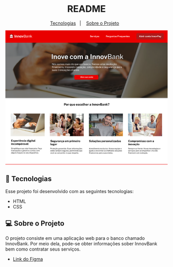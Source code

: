 <h1 align="center">README</h1>

<p align="center">
  <a href="#-tecnologias">Tecnologias</a>&nbsp;&nbsp;&nbsp;|&nbsp;&nbsp;&nbsp;
  <a href="#-sobre-o-projeto">Sobre o Projeto</a>&nbsp;&nbsp;&nbsp;
</p>

<p align="center">
  <img alt="imagem do site pronto" src="./assets/img-exemplo-site.png">
</p>

## 🚀 Tecnologias

Esse projeto foi desenvolvido com as seguintes tecnologias:

- HTML
- CSS


## 💻 Sobre o Projeto

O projeto consiste em uma aplicação web para o banco chamado InnovBank. Por meio dela, pode-se obter informações sober InnovBank bem como contratar seus serviços.

- <a href="https://www.figma.com/file/oCVLCjUfilHXaCm0uYDRRY/InnovBank?type=design&node-id=0%3A1&mode=design&t=yFthjIAdjlOx2gDC-1">Link do Figma</a> 